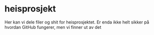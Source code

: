 # heisprosjekt

Her kan vi dele filer og shit for heisprosjektet. Er enda ikke helt sikker på hvordan GitHub fungerer, men vi finner ut av det
